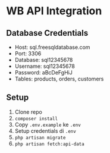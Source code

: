 # WB API Integration

## Database Credentials
- Host: sql.freesqldatabase.com
- Port: 3306
- Database: sql12345678
- Username: sql12345678
- Password: aBcDeFgHiJ
- Tables: products, orders, customers

## Setup
1. Clone repo
2. `composer install`
3. Copy `.env.example` ke `.env`
4. Setup credentials di `.env`
5. `php artisan migrate`
6. `php artisan fetch:api-data`
